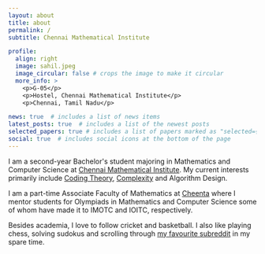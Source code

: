 ```yaml
---
layout: about
title: about
permalink: /
subtitle: Chennai Mathematical Institute

profile:
  align: right
  image: sahil.jpeg
  image_circular: false # crops the image to make it circular
  more_info: >
    <p>G-05</p>
    <p>Hostel, Chennai Mathematical Institute</p>
    <p>Chennai, Tamil Nadu</p>

news: true  # includes a list of news items
latest_posts: true  # includes a list of the newest posts
selected_papers: true # includes a list of papers marked as "selected={true}"
social: true  # includes social icons at the bottom of the page
---
```


I am a second-year Bachelor's student majoring in Mathematics and Computer Science at [Chennai Mathematical Institute](https://www.cmi.ac.in/). My current interests primarily include [Coding Theory](https://en.wikipedia.org/wiki/Coding_theory), [Complexity](https://en.wikipedia.org/wiki/Complexity_theory_and_organizations) and Algorithm Design. 

I am a part-time Associate Faculty of Mathematics at [Cheenta](https://www.cheenta.com/) where I mentor students for Olympiads in Mathematics and Computer Science some of whom have made it to IMOTC and IOITC, respectively.

Besides academia, I love to follow cricket and basketball. I also like playing chess, solving sudokus and scrolling through [my favourite subreddit](https://www.reddit.com/r/ElectroBOOM/) in my spare time. 

